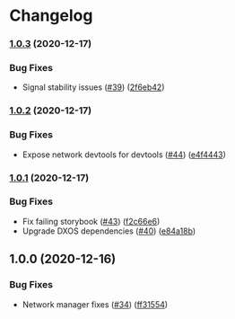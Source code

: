 # Changelog

### [1.0.3](https://www.github.com/dxos/mesh/compare/v1.0.2...v1.0.3) (2020-12-17)


### Bug Fixes

* Signal stability issues ([#39](https://www.github.com/dxos/mesh/issues/39)) ([2f6eb42](https://www.github.com/dxos/mesh/commit/2f6eb4229bcef5daae447348a860b7aa4270483a))

### [1.0.2](https://www.github.com/dxos/mesh/compare/v1.0.1...v1.0.2) (2020-12-17)


### Bug Fixes

* Expose network devtools for devtools ([#44](https://www.github.com/dxos/mesh/issues/44)) ([e4f4443](https://www.github.com/dxos/mesh/commit/e4f4443b7d68ef09a59e1ec272e740ec72cd32ba))

### [1.0.1](https://www.github.com/dxos/mesh/compare/v1.0.0...v1.0.1) (2020-12-17)


### Bug Fixes

* Fix failing storybook ([#43](https://www.github.com/dxos/mesh/issues/43)) ([f2c66e6](https://www.github.com/dxos/mesh/commit/f2c66e60e93a140e0ebeb278d4668f4cc449f4c4))
* Upgrade DXOS dependencies ([#40](https://www.github.com/dxos/mesh/issues/40)) ([e84a18b](https://www.github.com/dxos/mesh/commit/e84a18b736dbc63b4e3a3e75bb10ff20cb9ab746))

## 1.0.0 (2020-12-16)


### Bug Fixes

* Network manager fixes ([#34](https://www.github.com/dxos/mesh/issues/34)) ([ff31554](https://www.github.com/dxos/mesh/commit/ff315540afd02e8d404e8793ae5a65b4103ccfd4))
